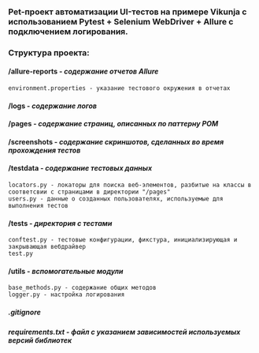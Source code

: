 ### Pet-проект автоматизации UI-тестов на примере Vikunja с использованием Pytest + Selenium WebDriver + Allure с подключением логирования. 

### Структура проекта:

#### **/allure-reports** - _содержание отчетов Allure_
    environment.properties - указание тестового окружения в отчетах

#### **/logs** - _содержание логов_ 

#### **/pages** - _содержание страниц, описанных по паттерну POM_

#### **/screenshots** - _содержание скриншотов, сделанных во время прохождения тестов_

#### **/testdata** - _содержание тестовых данных_
    locators.py - локаторы для поиска веб-элементов, разбитые на классы в соответсвии с страницами в директории "/pages"
    users.py - данные о созданных пользователях, используемые для выполнения тестов

#### **/tests** - _директория с тестами_
    conftest.py - тестовые конфигурации, фикстура, инициализирующая и закрывающая вебдрайвер
    test.py 

#### **/utils** - _вспомогательные модули_
    base_methods.py - содержание общих методов 
    logger.py - настройка логирования

##### .gitignore
##### requirements.txt - файл с указанием зависимостей используемых версий библиотек 